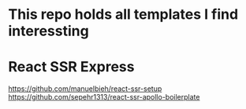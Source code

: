 # This repo holds all templates I find interessting


# React SSR Express
https://github.com/manuelbieh/react-ssr-setup
https://github.com/sepehr1313/react-ssr-apollo-boilerplate
